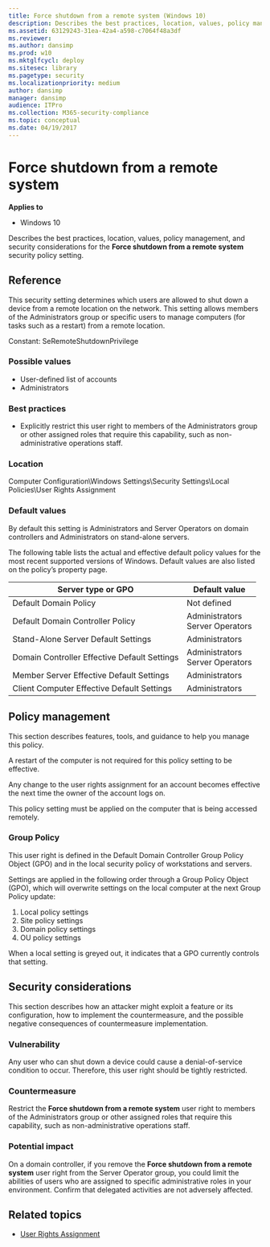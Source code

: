```yaml
---
title: Force shutdown from a remote system (Windows 10)
description: Describes the best practices, location, values, policy management, and security considerations for the Force shutdown from a remote system security policy setting.
ms.assetid: 63129243-31ea-42a4-a598-c7064f48a3df
ms.reviewer: 
ms.author: dansimp
ms.prod: w10
ms.mktglfcycl: deploy
ms.sitesec: library
ms.pagetype: security
ms.localizationpriority: medium
author: dansimp
manager: dansimp
audience: ITPro
ms.collection: M365-security-compliance
ms.topic: conceptual
ms.date: 04/19/2017
---
```


# Force shutdown from a remote system

**Applies to**
-   Windows 10

Describes the best practices, location, values, policy management, and security considerations for the **Force shutdown from a remote system** security policy setting.

## Reference

This security setting determines which users are allowed to shut down a device from a remote location on the network. This setting allows members of the Administrators group or specific users to manage computers (for tasks such as a restart) from a remote location.

Constant: SeRemoteShutdownPrivilege

### Possible values

-   User-defined list of accounts
-   Administrators

### Best practices

-   Explicitly restrict this user right to members of the Administrators group or other assigned roles that require this capability, such as non-administrative operations staff.

### Location

Computer Configuration\\Windows Settings\\Security Settings\\Local Policies\\User Rights Assignment

### Default values

By default this setting is Administrators and Server Operators on domain controllers and Administrators on stand-alone servers.

The following table lists the actual and effective default policy values for the most recent supported versions of Windows. Default values are also listed on the policy’s property page.

| Server type or GPO | Default value |
| - | - |
| Default Domain Policy| Not defined| 
| Default Domain Controller Policy | Administrators<br/>Server Operators| 
| Stand-Alone Server Default Settings | Administrators| 
| Domain Controller Effective Default Settings | Administrators<br/>Server Operators| 
| Member Server Effective Default Settings | Administrators| 
| Client Computer Effective Default Settings | Administrators| 
 
## Policy management

This section describes features, tools, and guidance to help you manage this policy.

A restart of the computer is not required for this policy setting to be effective.

Any change to the user rights assignment for an account becomes effective the next time the owner of the account logs on.

This policy setting must be applied on the computer that is being accessed remotely.

### Group Policy

This user right is defined in the Default Domain Controller Group Policy Object (GPO) and in the local security policy of workstations and servers.

Settings are applied in the following order through a Group Policy Object (GPO), which will overwrite settings on the local computer at the next Group Policy update:

1.  Local policy settings
2.  Site policy settings
3.  Domain policy settings
4.  OU policy settings

When a local setting is greyed out, it indicates that a GPO currently controls that setting.

## Security considerations

This section describes how an attacker might exploit a feature or its configuration, how to implement the countermeasure, and the possible negative consequences of countermeasure implementation.

### Vulnerability

Any user who can shut down a device could cause a denial-of-service condition to occur. Therefore, this user right should be tightly restricted.

### Countermeasure

Restrict the **Force shutdown from a remote system** user right to members of the Administrators group or other assigned roles that require this capability, such as non-administrative operations staff.

### Potential impact

On a domain controller, if you remove the **Force shutdown from a remote system** user right from the Server Operator group, you could limit the abilities of users who are assigned to specific administrative roles in your environment. Confirm that delegated activities are not adversely affected.

## Related topics

- [User Rights Assignment](user-rights-assignment.md)
